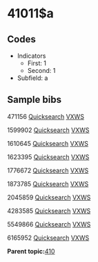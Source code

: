 # 41011$a

## Codes

-   Indicators
    -   First: 1
    -   Second: 1
-   Subfield: a

## Sample bibs

471156 [Quicksearch](https://search.library.yale.edu/catalog/471156) [VXWS](http://prodorbis.library.yale.edu:7014/vxws/GetHoldingsService?bibId=471156)

1599902 [Quicksearch](https://search.library.yale.edu/catalog/1599902) [VXWS](http://prodorbis.library.yale.edu:7014/vxws/GetHoldingsService?bibId=1599902)

1610645 [Quicksearch](https://search.library.yale.edu/catalog/1610645) [VXWS](http://prodorbis.library.yale.edu:7014/vxws/GetHoldingsService?bibId=1610645)

1623395 [Quicksearch](https://search.library.yale.edu/catalog/1623395) [VXWS](http://prodorbis.library.yale.edu:7014/vxws/GetHoldingsService?bibId=1623395)

1776672 [Quicksearch](https://search.library.yale.edu/catalog/1776672) [VXWS](http://prodorbis.library.yale.edu:7014/vxws/GetHoldingsService?bibId=1776672)

1873785 [Quicksearch](https://search.library.yale.edu/catalog/1873785) [VXWS](http://prodorbis.library.yale.edu:7014/vxws/GetHoldingsService?bibId=1873785)

2045859 [Quicksearch](https://search.library.yale.edu/catalog/2045859) [VXWS](http://prodorbis.library.yale.edu:7014/vxws/GetHoldingsService?bibId=2045859)

4283585 [Quicksearch](https://search.library.yale.edu/catalog/4283585) [VXWS](http://prodorbis.library.yale.edu:7014/vxws/GetHoldingsService?bibId=4283585)

5549866 [Quicksearch](https://search.library.yale.edu/catalog/5549866) [VXWS](http://prodorbis.library.yale.edu:7014/vxws/GetHoldingsService?bibId=5549866)

6165952 [Quicksearch](https://search.library.yale.edu/catalog/6165952) [VXWS](http://prodorbis.library.yale.edu:7014/vxws/GetHoldingsService?bibId=6165952)

**Parent topic:**[410](../../tags/410/410.md)

